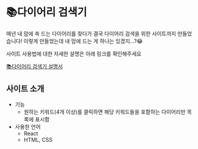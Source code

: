 # 📚다이어리 검색기

매년 내 맘에 쏙 드는 다이어리를 찾다가 결국 다이어리 검색을 위한 사이트까지 만들었습니다! 이렇게 만들었는데 내 맘에 드는 게 하나는 있겠지...?😂

사이트 사용법에 대한 자세한 설명은 아래 링크를 확인해주세요

<a href="https://www.notion.so/joy-lee/b4d709f83ebe436d84599e3e99d8fbab">📚다이어리 검색기 설명서</a>

## 사이트 소개

-   기능
    -   원하는 키워드(4개 이상)를 클릭하면 해당 키워드들을 포함하는 다이어리만 목록에 표시함
-   사용한 언어
    -   React
    -   HTML, CSS
